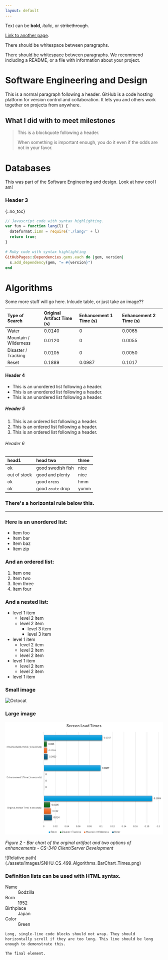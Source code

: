 ```yaml
---
layout: default
---
```


Text can be **bold**, _italic_, or ~~strikethrough~~.

[Link to another page](./another-page.html).

There should be whitespace between paragraphs.

There should be whitespace between paragraphs. We recommend including a README, or a file with information about your project.

# Software Engineering and Design

This is a normal paragraph following a header. GitHub is a code hosting platform for version control and collaboration. It lets you and others work together on projects from anywhere.

## What I did with to meet milestones

> This is a blockquote following a header.
>
> When something is important enough, you do it even if the odds are not in your favor.

# Databases

This was part of the Software Engineering and design. Look at how cool I am!

### Header 3
{:.no_toc}
```js
// Javascript code with syntax highlighting.
var fun = function lang(l) {
  dateformat.i18n = require('./lang/' + l)
  return true;
}
```

```ruby
# Ruby code with syntax highlighting
GitHubPages::Dependencies.gems.each do |gem, version|
  s.add_dependency(gem, "= #{version}")
end
```
# Algorithms



Some more stuff will go here. Inlcude table, or just take an image??


| Type of Search        | Original Artifact Time (s) | Enhancement 1 Time (s) | Enhancement 2 Time (s) |
|:----------------------|:---------------------------|:-----------------------|:-----------------------|
| Water                 |                     0.0140 | 0                      | 0.0065                 |
| Mountain / Wilderness | 0.0120                     | 0                      | 0.0055                 |
| Disaster / Tracking   | 0.0105                     |  0                     | 0.0050                 |
| Reset                 | 0.1889                     | 0.0987                 | 0.1017                 |

#### Header 4

*   This is an unordered list following a header.
*   This is an unordered list following a header.
*   This is an unordered list following a header.

##### Header 5

1.  This is an ordered list following a header.
2.  This is an ordered list following a header.
3.  This is an ordered list following a header.

###### Header 6

| head1        | head two          | three |
|:-------------|:------------------|:------|
| ok           | good swedish fish | nice  |
| out of stock | good and plenty   | nice  |
| ok           | good `oreos`      | hmm   |
| ok           | good `zoute` drop | yumm  |

### There's a horizontal rule below this.

* * *

### Here is an unordered list:

*   Item foo
*   Item bar
*   Item baz
*   Item zip

### And an ordered list:

1.  Item one
1.  Item two
1.  Item three
1.  Item four

### And a nested list:

- level 1 item
  - level 2 item
  - level 2 item
    - level 3 item
    - level 3 item
- level 1 item
  - level 2 item
  - level 2 item
  - level 2 item
- level 1 item
  - level 2 item
  - level 2 item
- level 1 item

### Small image

![Octocat](https://github.githubassets.com/images/icons/emoji/octocat.png)

### Large image

<div style="text-aligh: center;">
  <a href = "https://github.com/SamWalts/samwalts.github.io/blob/main/assets/images/SNHU_CS_499_Algorithms_BarChart_Times.png" target = "_blank">
    <img src="./assets/images/SNHU_CS_499_Algorithms_BarChart_Times.png" width="720px" title="Screen Loading Times Chart" />
  </a>
  <p><em>Figure 2 - Bar chart of the orginal artifact and two options of enhancements - CS-340 Client/Server Development </em></p>
</div>
![Relative path](./assets/images/SNHU_CS_499_Algorithms_BarChart_Times.png)

### Definition lists can be used with HTML syntax.

<dl>
<dt>Name</dt>
<dd>Godzilla</dd>
<dt>Born</dt>
<dd>1952</dd>
<dt>Birthplace</dt>
<dd>Japan</dd>
<dt>Color</dt>
<dd>Green</dd>
</dl>

```
Long, single-line code blocks should not wrap. They should horizontally scroll if they are too long. This line should be long enough to demonstrate this.
```

```
The final element.
```


